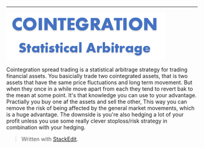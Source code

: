----
![Cointegration - Statistical Arbritrage](img/cointegration.png)

Cointegration spread trading is a statistical arbitrage strategy for trading financial assets. You basicially trade two cointegrated assets, that is two assets that have the same price fluctuations and long term movement. But when they once in a while move apart from each they tend to revert bak to the mean at some point. It's that knowledge you can use to your advantage.
Practially you buy one af the assets and sell the other, This way you can remove the risk of being affected by the general market movements, which is a huge advantage. The downside is you're also hedging a lot of your profit unless you use some really clever stoploss/risk strategy in combination with your hedging.

> Written with [StackEdit](https://stackedit.io/).
<!--stackedit_data:
eyJoaXN0b3J5IjpbMTEzMzU5MDc4MiwtMTQzMzc5ODA3MSwtMT
MxMzQzODE2Miw0NTg0NjI5NzIsLTEwMDMwODA2MTIsLTM2ODE4
NDEyOF19
-->